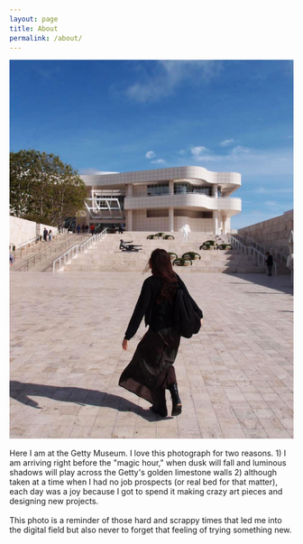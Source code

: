 ```yaml
---
layout: page
title: About
permalink: /about/
---
```


<div class="about-container">
  <img src="/images/mary_getty.jpg" alt="Mary Dang">
  <div class="about-text">
  <p>Here I am at the Getty Museum. I love this photograph for two reasons. 1) I am arriving right before the "magic hour," when dusk will fall and luminous shadows will play across the Getty's golden limestone walls 2) although taken at a time when I had no job prospects (or real bed for that matter), each day was a joy because I got to spend it making crazy art pieces and designing new projects.<br /><br />This photo is a reminder of those hard and scrappy times that led me into the digital field but also never to forget that feeling of trying something new.</p>
  </div>
</div>

